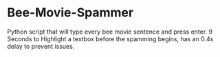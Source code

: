 # Bee-Movie-Spammer
Python script that will type every bee movie sentence and press enter. 9 Seconds to Highlight a textbox before the spamming begins, has an 0.4s delay to prevent issues.
